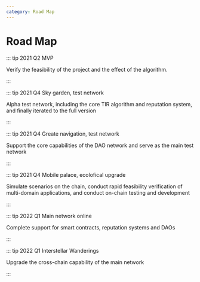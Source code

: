 ```yaml
---
category: Road Map
---
```


# Road Map

::: tip 2021 Q2 MVP

Verify the feasibility of the project and the effect of the algorithm.

:::



::: tip 2021 Q4 Sky garden, test network

Alpha test network, including the core TIR algorithm and reputation system, and finally iterated to the full version

:::



::: tip 2021 Q4 Greate navigation, test network

Support the core capabilities of the DAO network and serve as the main test network

:::



::: tip 2021 Q4 Mobile palace, ecolofical upgrade

Simulate scenarios on the chain, conduct rapid feasibility verification of multi-domain applications, and conduct on-chain testing and development

:::



::: tip 2022 Q1 Main network online

Complete support for smart contracts, reputation systems and DAOs

:::



::: tip 2022 Q1 Interstellar Wanderings

Upgrade the cross-chain capability of the main network

:::